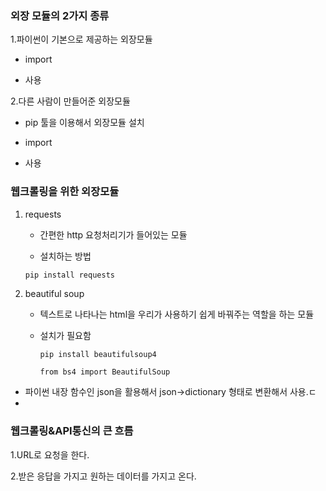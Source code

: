 ### 외장 모듈의 2가지 종류

 1.파이썬이 기본으로 제공하는 외장모듈

- import

- 사용

 2.다른 사람이 만들어준 외장모듈

- pip 툴을 이용해서 외장모듈 설치

- import

- 사용



### 웹크롤링을 위한 외장모듈

1. requests

   - 간편한 http 요청처리기가 들어있는 모듈

   - 설치하는 방법

   ```python
   pip install requests 
   ```

2. beautiful soup

   - 텍스트로 나타나는 html을 우리가 사용하기 쉽게 바꿔주는 역할을 하는 모듈

   - 설치가 필요함

     ```
     pip install beautifulsoup4
     ```

     ```
     from bs4 import BeautifulSoup
     ```

- 파이썬 내장 함수인 json을 활용해서 json->dictionary 형태로 변환해서 사용.ㄷ
- 

### 웹크롤링&API통신의 큰 흐름

1.URL로 요청을 한다.

2.받은 응답을 가지고 원하는 데이터를 가지고 온다.
